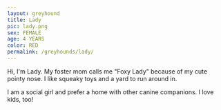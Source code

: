 ```yaml
---
layout: greyhound
title: Lady
pic: lady.png
sex: FEMALE
age: 4 YEARS
color: RED
permalink: /greyhounds/lady/
---
```


Hi, I'm Lady.  My foster mom calls me "Foxy Lady" because of my cute pointy nose.  I like squeaky toys and a yard to run around in.

I am a social girl and prefer a home with other canine companions.  I love kids, too!
